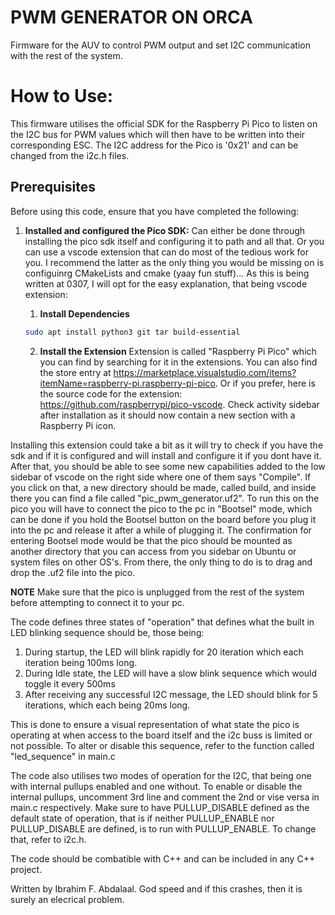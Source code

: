 # PWM GENERATOR ON ORCA
Firmware for the AUV to control PWM output and set I2C communication with the rest of the system.

# How to Use: 
This firmware utilises the official SDK for the Raspberry Pi Pico to listen on the I2C bus for PWM values which will then have to be written into their corresponding ESC. The I2C address for the Pico is '0x21' and can be changed from the i2c.h files. 
 
 ## Prerequisites 
 Before using this code, ensure that you have completed the following: 
 1. **Installed and configured the Pico SDK:**
   Can either be done through installing the pico sdk itself and configuring it to path and all that. Or you can use a vscode extension that can do most of the tedious work for you. I recommend the latter as the only thing you would be missing on is configuinrg CMakeLists and cmake (yaay fun stuff)...
   As this is being written at 0307, I will opt for the easy explanation, that being vscode extension:

      1. **Install Dependencies**
      ```bash
      sudo apt install python3 git tar build-essential
      ```
      2. **Install the Extension**
      Extension is called "Raspberry Pi Pico" which you can find by searching for it in the extensions. 
      You can also find the store entry at  https://marketplace.visualstudio.com/items?itemName=raspberry-pi.raspberry-pi-pico.
      Or if you prefer, here is the source code for the extension:  https://github.com/raspberrypi/pico-vscode.
      Check activity sidebar after installation as it should now contain a new section with a Raspberry Pi icon. 

Installing this extension could take a bit as it will try to check if you have the sdk and if it is configured and will install and configure it if you dont have it. After that, you should be able to see some new capabilities added to the low sidebar of vscode on the right side where one of them says "Compile". If you click on that, a new directory should be made, called build, and inside there you can find a file called "pic_pwm_generator.uf2". To run this on the pico you will have to connect the pico to the pc in "Bootsel" mode, which can be done if you hold the Bootsel button on the board before you plug it into the pc and release it after a while of plugging it. The confirmation for entering Bootsel mode would be that the pico should be mounted as another directory that you can access from you sidebar on Ubuntu or system files on other OS's. From there, the only thing to do is to drag and drop the .uf2 file into the pico. 

**NOTE** Make sure that the pico is unplugged from the rest of the system before attempting to connect it to your pc. 

The code defines three states of "operation" that defines what the built in LED blinking sequence should be, those being: 
1. During startup, the LED will blink rapidly for 20 iteration which each iteration being 100ms long. 
2. During Idle state, the LED will have a slow blink sequence which would toggle it every 500ms 
3. After receiving any successful I2C message, the LED should blink for 5 iterations, which each being 20ms long. 

This is done to ensure a visual representation of what state the pico is operating at when access to the board itself and the i2c buss is limited or not possible. To alter or disable this sequence, refer to the function called "led_sequence" in main.c

The code also utilises two modes of operation for the I2C, that being one with internal pullups enabled and one without. To enable or disable the internal pullups, uncomment 3rd line and comment the 2nd or vise versa in main.c respectively. Make sure to have PULLUP_DISABLE defined as the default state of operation, that is if neither PULLUP_ENABLE nor PULLUP_DISABLE are defined, is to run with PULLUP_ENABLE. To change that, refer to i2c.h. 

The code should be combatible with C++ and can be included in any C++ project. 

Written by Ibrahim F. Abdalaal. God speed and if this crashes, then it is surely an elecrical problem.